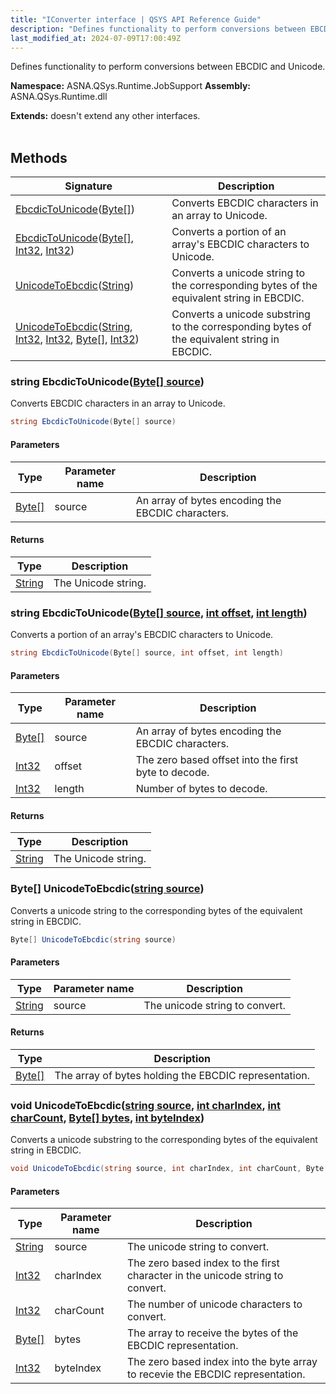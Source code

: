 ```yaml
---
title: "IConverter interface | QSYS API Reference Guide"
description: "Defines functionality to perform conversions between EBCDIC and Unicode. "
last_modified_at: 2024-07-09T17:00:49Z
---
```


Defines functionality to perform conversions between EBCDIC and Unicode.

**Namespace:** ASNA.QSys.Runtime.JobSupport
**Assembly:** ASNA.QSys.Runtime.dll

**Extends:** doesn't extend any other interfaces.
<br>
<br>

## Methods

| Signature | Description |
| --- | --- |
| [EbcdicToUnicode](#string-ebcdictounicodebyte--source)([Byte\[\]](https://docs.microsoft.com/en-us/dotnet/api/system.byte)) | Converts EBCDIC characters in an array to Unicode.
| [EbcdicToUnicode](#string-ebcdictounicodebyte--source-int-offset-int-length)([Byte\[\]](https://docs.microsoft.com/en-us/dotnet/api/system.byte), [Int32](https://docs.microsoft.com/en-us/dotnet/api/system.int32), [Int32](https://docs.microsoft.com/en-us/dotnet/api/system.int32)) | Converts a portion of an array's EBCDIC characters to Unicode.
| [UnicodeToEbcdic](#byte--unicodetoebcdicstring-source)([String](https://docs.microsoft.com/en-us/dotnet/api/system.string)) | Converts a unicode string to the corresponding bytes of the equivalent string in EBCDIC.
| [UnicodeToEbcdic](#void-unicodetoebcdicstring-source-int-charindex-int-charcount-byte--bytes-int-byteindex)([String](https://docs.microsoft.com/en-us/dotnet/api/system.string), [Int32](https://docs.microsoft.com/en-us/dotnet/api/system.int32), [Int32](https://docs.microsoft.com/en-us/dotnet/api/system.int32), [Byte\[\]](https://docs.microsoft.com/en-us/dotnet/api/system.byte), [Int32](https://docs.microsoft.com/en-us/dotnet/api/system.int32)) | Converts a unicode substring to the corresponding bytes of the equivalent string in EBCDIC.

### string EbcdicToUnicode([Byte\[\] source](https://docs.microsoft.com/en-us/dotnet/api/system.byte))

Converts EBCDIC characters in an array to Unicode.

```cs
string EbcdicToUnicode(Byte[] source)
```

#### Parameters

| Type | Parameter name | Description
| --- | --- | ---
| [Byte\[\]](https://docs.microsoft.com/en-us/dotnet/api/system.byte) | source | An array of bytes encoding the EBCDIC characters.

#### Returns

| Type | Description
| --- | ---
| [String](https://docs.microsoft.com/en-us/dotnet/api/system.string) | The Unicode string.

### string EbcdicToUnicode([Byte\[\] source](https://docs.microsoft.com/en-us/dotnet/api/system.byte), [int offset](https://learn.microsoft.com/en-us/dotnet/csharp/language-reference/builtin-types/integral-numeric-types), [int length](https://learn.microsoft.com/en-us/dotnet/csharp/language-reference/builtin-types/integral-numeric-types))

Converts a portion of an array's EBCDIC characters to Unicode.

```cs
string EbcdicToUnicode(Byte[] source, int offset, int length)
```

#### Parameters

| Type | Parameter name | Description
| --- | --- | ---
| [Byte\[\]](https://docs.microsoft.com/en-us/dotnet/api/system.byte) | source | An array of bytes encoding the EBCDIC characters.
| [Int32](https://docs.microsoft.com/en-us/dotnet/api/system.int32) | offset | The zero based offset into the first byte to decode.
| [Int32](https://docs.microsoft.com/en-us/dotnet/api/system.int32) | length | Number of bytes to decode.

#### Returns

| Type | Description
| --- | ---
| [String](https://docs.microsoft.com/en-us/dotnet/api/system.string) | The Unicode string.

### Byte[] UnicodeToEbcdic([string source](https://learn.microsoft.com/en-us/dotnet/api/system.string?view=net-8.0))

Converts a unicode string to the corresponding bytes of the equivalent string in EBCDIC.

```cs
Byte[] UnicodeToEbcdic(string source)
```

#### Parameters

| Type | Parameter name | Description
| --- | --- | ---
| [String](https://docs.microsoft.com/en-us/dotnet/api/system.string) | source | The unicode string to convert.

#### Returns

| Type | Description
| --- | ---
| [Byte\[\]](https://docs.microsoft.com/en-us/dotnet/api/system.byte) | The array of bytes holding the EBCDIC representation.

### void UnicodeToEbcdic([string source](https://learn.microsoft.com/en-us/dotnet/api/system.string?view=net-8.0), [int charIndex](https://learn.microsoft.com/en-us/dotnet/csharp/language-reference/builtin-types/integral-numeric-types), [int charCount](https://learn.microsoft.com/en-us/dotnet/csharp/language-reference/builtin-types/integral-numeric-types), [Byte\[\] bytes](https://docs.microsoft.com/en-us/dotnet/api/system.byte), [int byteIndex](https://learn.microsoft.com/en-us/dotnet/csharp/language-reference/builtin-types/integral-numeric-types))

Converts a unicode substring to the corresponding bytes of the equivalent string in EBCDIC.

```cs
void UnicodeToEbcdic(string source, int charIndex, int charCount, Byte[] bytes, int byteIndex)
```

#### Parameters

| Type | Parameter name | Description
| --- | --- | ---
| [String](https://docs.microsoft.com/en-us/dotnet/api/system.string) | source | The unicode string to convert.
| [Int32](https://docs.microsoft.com/en-us/dotnet/api/system.int32) | charIndex | The zero based index to the first character in the unicode string to convert.
| [Int32](https://docs.microsoft.com/en-us/dotnet/api/system.int32) | charCount | The number of unicode characters to convert.
| [Byte\[\]](https://docs.microsoft.com/en-us/dotnet/api/system.byte) | bytes | The array to receive the bytes of the EBCDIC representation.
| [Int32](https://docs.microsoft.com/en-us/dotnet/api/system.int32) | byteIndex | The zero based index into the byte array to recevie the EBCDIC representation.
